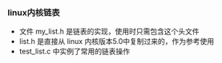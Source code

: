 ### linux内核链表
- 文件 my_list.h 是链表的实现，使用时只需包含这个头文件
- list.h 是直接从 linux 内核版本5.0中复制过来的，作为参考使用
- test_list.c 中实例了常用的链表操作
